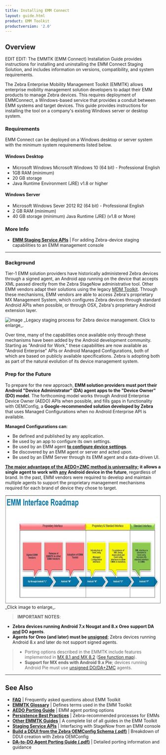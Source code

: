 ```yaml
---
title: Installing EMM Connect
layout: guide.html
product: EMM Toolkit
productversion: '2.0'
---
```


## Overview

EDIT EDIT: 
The EMMTK (EMM Connect) Installation Guide provides instructions for installing and uninstalling the EMM Connect Staging Solution, and includes information on versions, compatibility, and system requirements.

The Zebra Enterprise Mobility Management Toolkit (EMMTK) allows enterprise mobility management solution developers to adapt their EMM products to manage Zebra devices. This requires deployment of EMMConnect, a Windows-based service that provides a conduit between EMM systems and target devices. This guide provides instructions for installing the tool on a company's existing Windows server or desktop system. 

### Requirements
EMM Connect can be deployed on a Windows desktop or server system with the minimum system requirements listed below.  

#### Windows Desktop
* Microsoft Windows Microsoft Windows 10 (64 bit) - Professional English
* 1GB RAM (minimum)
* 20 GB storage 
* Java Runtime Environment (JRE) v1.8 or higher

#### Windows Server
* Microsoft Windows Sever 2012 R2 (64 bit) - Professional English
* 2 GB RAM (minimum)
* 40 GB storage (minimum) 
Java Runtime (JRE) (v1.8 or More)

### More Info
* **[EMM Staging Service APIs](../api)** | For adding Zebra-device staging capabilities to an EMM management console

-----

### Background

Tier-1 EMM solution providers have historically administered Zebra devices through a signed agent, an Android app running on the device that accepts XML passed directly from the Zebra StageNow administrative tool. Other EMM vendors adapt their solutions using the legacy [MDM Toolkit](../mdmtk). Through these mechanisms, EMM vendors are able to access Zebra's proprietary MX Management System, which configures Zebra devices through standard Android APIs when possible, or through OSX, Zebra's proprietary Android extension layer.


<img alt="image" style="height:350px" src="legacy_staging_mechanism.png"/>
_Legacy staging process for Zebra device management. Click to enlarge_.
<br>

Over time, many of the capabilities once available only through these mechanisms have been added by the Android development community. Starting as "Android for Work," these capabilities are now available as "Android Enterprise" APIs or Android Managed Configurations, both of which are based on publicly available specifications. Zebra is adopting both as part of the natural evolution of its device management system. 

### Prep for the Future

To prepare for the new approach, **EMM solution providers must port their Android "Device Administrator" (DA) agent apps to the "Device Owner" (DO) model**. The forthcoming model works through Android Enterprise Device Owner (AEDO) APIs when possible, and fills gaps in functionality with OEMConfig, a **Google-recommended solution developed by Zebra** that uses Managed Configurations when no Android Enterprise API is available. 

**Managed Configurations can**:

* Be defined and published by any application. 
* Be used by an app to configure its own settings. 
* Be used by an EMM agent **<u>to configure device settings</u>**. 
* Be discovered by an EMM agent or server and acted upon.
* Be used by an EMM Server through its EMM agent and a data-driven UI.

**<u>The major advantage of the [AEDO+ZMC](../port/#unsigneddodaagentzmc) method is universality</u>; it allows a single agent to work with <u>any</u> Android device in the future**, regardless of brand. In the past, EMM vendors were required to develop and maintain multiple agents to support the proprietary management mechanisms required for each brand of device they chose to target. 

<img alt="image" style="height:350px" src="../port/timeline.jpg"/>
_Click image to enlarge_. 
<br>

> **IMPORTANT NOTES**: <br>
* **Zebra devices running Android 7.x Nougat and 8.x Oreo support DA <u>and</u> DO agents**.
* **Agents for Oreo (and later) must be <u>unsigned</u>**; Zebra devices running Android 8.x and later do not support signed agents.
> * Porting options described in the EMMTK include features implemented in [MX 8.1 and MX 8.2](/mx) ([See function map](../functionmap)).
> * **Support for MX ends with Android 9.x Pie**; devices running Android Pie must use [unsigned DO/DA+ZMC](../port/#unsigneddodaagentzmc) agents.

-----

## See Also

* **[FAQ](../faq)** | Frequently asked questions about EMM Toolkit 
* **[EMMTK Glossary](../glossary)** | Defines terms used in the EMM Toolkit
* **[AEDO Porting Guide](../port)** | EMM agent porting options 
* **[Persistence Best Practices](../persistence)** | Zebra-recommended processes for EMMs
* **[Other EMMTK Guides](../../guide)** | A complete list of all guides in the EMM Toolkit
* **[Staging Service APIs](../api)** | Interfacing with StageNow from an EMM console
* **[Build a DDUI from the Zebra OEMConfig Schema (.pdf)](../../downloads/Zebra_EMMTK_Building_DDUI_from_OEMConfig_Schema_091418.pdf)** | Breakdown of DDUI creation with Zebra OEMConfig
* **[DA-to-DO Agent Porting Guide (.pdf)](../../downloads/Zebra_EMMTK_DA-to-DO_Porting_Guide_091418.pdf)** | Detailed porting information and guidance

